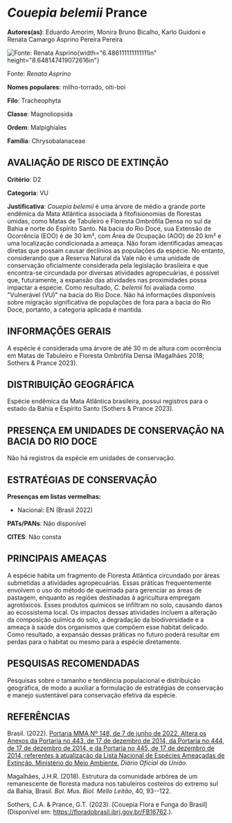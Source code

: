 # *Couepia belemii* Prance

**Autores(as)**: Eduardo Amorim, Monira Bruno Bicalho, Karlo Guidoni e Renata Camargo Asprino Pereira Pereira

![Fonte: Renata Asprino](media/rId20.jpg){width="6.486111111111111in" height="8.648147419072616in"}

Fonte: *Renata Asprino*

**Nomes populares**: milho-torrado, oiti-boi

**Filo**: Tracheophyta

**Classe**: Magnoliopsida

**Ordem**: Malpighiales

**Família**: Chrysobalanaceae

## AVALIAÇÃO DE RISCO DE EXTINÇÃO

**Critério**: D2

**Categoria**: VU

**Justificativa**: *Couepia belemii* é uma árvore de médio a grande porte endêmica da Mata Atlântica associada à fitofisionomias de florestas úmidas, como Matas de Tabuleiro e Floresta Ombrófila Densa no sul da Bahia e norte do Espírito Santo. Na bacia do Rio Doce, sua Extensão de Ocorrência (EOO) é de 30 km², com Área de Ocupação (AOO) de 20 km² e uma localização condicionada a ameaça. Não foram identificadas ameaças diretas que possam causar declínios as populações da espécie. No entanto, considerando que a Reserva Natural da Vale não é uma unidade de conservação oficialmente considerada pela legislação brasileira e que encontra-se circundada por diversas atividades agropecuárias, é possível que, futuramente, a expansão das atividades nas proximidades possa impactar a espécie. Como resultado, *C. belemii* foi avaliada como "Vulnerável (VU)" na bacia do Rio Doce. Não há informações disponíveis sobre migração significativa de populações
de fora para a bacia do Rio Doce, portanto, a categoria aplicada é mantida.

## INFORMAÇÕES GERAIS

A espécie é considerada uma árvore de até 30 m de altura com ocorrência em Matas de Tabuleiro e Floresta Ombrófila Densa (Magalhães 2018; Sothers & Prance 2023).

## DISTRIBUIÇÃO GEOGRÁFICA

Espécie endêmica da Mata Atlântica brasileira, possui registros para o estado da Bahia e Espírito Santo (Sothers & Prance 2023).

## PRESENÇA EM UNIDADES DE CONSERVAÇÃO NA BACIA DO RIO DOCE

Não há registros da espécie em unidades de conservação.

## ESTRATÉGIAS DE CONSERVAÇÃO

**Presenças em listas vermelhas:**

-   Nacional: EN (Brasil 2022)

**PATs/PANs**: Não disponível

**CITES**: Não consta

## PRINCIPAIS AMEAÇAS

A espécie habita um fragmento de Floresta Atlântica circundado por áreas submetidas a atividades agropecuárias. Essas práticas frequentemente envolvem o uso do método de queimada para gerenciar as áreas de pastagem, enquanto as regiões destinadas à agricultura empregam agrotóxicos. Esses produtos químicos se infiltram no solo, causando danos ao ecossistema local. Os impactos dessas atividades incluem a alteração da composição química do solo, a degradação da biodiversidade e a ameaça à saúde dos organismos que compõem esse habitat delicado.  Como resultado, a expansão dessas práticas no futuro poderá resultar em perdas para o habitat ou mesmo para a espécie diretamente.

## PESQUISAS RECOMENDADAS

Pesquisas sobre o tamanho e tendência populacional e distribuição geográfica, de modo a auxiliar a formulação de estratégias de conservação e manejo sustentável para conservação efetiva da espécie.

## REFERÊNCIAS

Brasil. (2022). [Portaria MMA Nº 148, de 7 de junho de 2022. Altera os Anexos da Portaria no 443, de 17 de dezembro de 2014, da Portaria no 444, de 17 de dezembro de 2014, e da Portaria no 445, de 17 de dezembro de 2014, referentes à atualização da Lista Nacional de Espécies Ameaçadas de Extinção. Ministério do Meio Ambiente.](https://in.gov.br/en/web/dou/-/portaria-mma-n-148-de-7-de-junho-de-2022-406272733) *Diário Oficial da União*.

Magalhães, J.H.R. (2018). Estrutura da comunidade arbórea de um remanescente de floresta madura nos tabuleiros costeiros do extremo sul da Bahia, Brasil. *Bol. Mus. Biol. Mello Leitão*, 40, 93--122.

Sothers, C.A. & Prance, G.T. (2023). [Couepia Flora e Funga do Brasil](Disponível em: <https://floradobrasil.jbrj.gov.br/FB16762>.).

